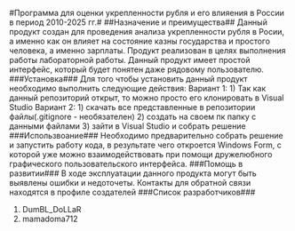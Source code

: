 #Программа для оценки укрепленности рубля и его влияения в России в период 2010-2025 гг.#
##Назначение и преимущества##
  Данный продукт создан для проведения анализа укрепленности рубля в Росии, а именно как он влияет на состояние казны государства и простого человека, а именно зарплаты. Продукт реализован в целях выполнения работы лабораторной работы. Данный продукт имеет простой интерфейс, который будет понятен даже рядовому пользователю.
###Установка###
  Для того чтобы установить данный продукт необходимо выполнить следующие действия:
  Вариант 1:
    1) Так как данный репозиторий открыт, то можно просто его клонировать в Visual Studio
  Вариант 2:
    1) скачать все представленные в репозитории файлы(.gitignore - необязателен)
    2) создать на своем пк папку с данными файлами
    3) зайти в Visual Studio и собрать решение
###Использвоание###
  Необходимо предварительно собрать решение и запустить работу кода, в результате чего откроется Windows Form, с которой уже можно взаимодействовать при помощи дружелюбного графического пользовательского интерфейса.
###Помощь в развитии###
  В ходе эксплуатации данного продукта могут быть выявлены ошибки и недоточеты. Контакты для обратной связи находятся в профиле создателей
###Список разработчиков###
  1) DumBL_DoLLaR
  2) mamadoma712
